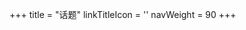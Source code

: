 +++
title = "话题"
linkTitleIcon = '<i class="fas fa-fw fa-lightbulb text-info"></i>'
navWeight = 90
+++

